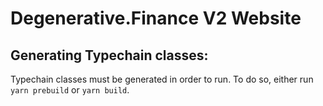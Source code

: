 # Degenerative.Finance V2 Website

## Generating Typechain classes:

Typechain classes must be generated in order to run. To do so, either run `yarn prebuild` or `yarn build`.
